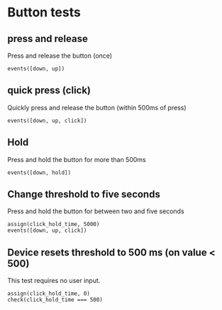 # Button tests

## press and release

Press and release the button (once)

    events([down, up])

## quick press (click)

Quickly press and release the button (within 500ms of press)

    events([down, up, click])

## Hold

Press and hold the button for more than 500ms 

    events([down, hold])

## Change threshold to five seconds

Press and hold the button for between two and five seconds

    assign(click_hold_time, 5000)
    events([down, up, click])

## Device resets threshold to 500 ms (on value < 500)

This test requires no user input.

    assign(click_hold_time, 0)
    check(click_hold_time === 500)

